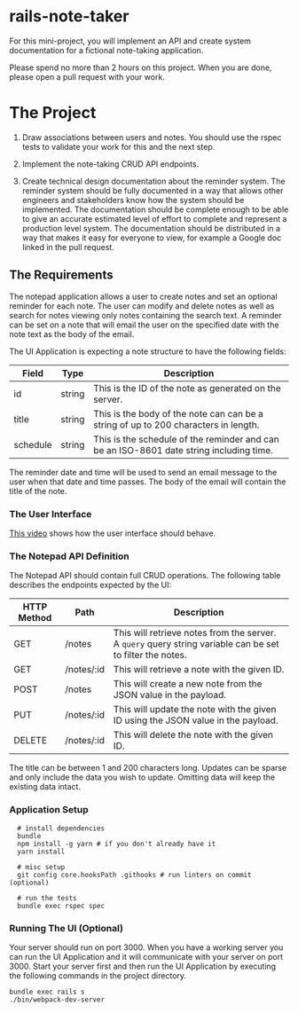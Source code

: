 # rails-note-taker

For this mini-project, you will implement an API and create system documentation for a fictional note-taking application.

Please spend no more than 2 hours on this project. When you are done, please open a pull request with your work.

# The Project

1. Draw associations between users and notes. You should use the rspec tests to validate your work for this and the next step.

1. Implement the note-taking CRUD API endpoints.

1. Create technical design documentation about the reminder system. The reminder system should be fully documented in a way that allows other engineers and stakeholders know how the system should be implemented. The documentation should be complete enough to be able to give an accurate estimated level of effort to complete and represent a production level system. The documentation should be distributed in a way that makes it easy for everyone to view, for example a Google doc linked in the pull request.

## The Requirements
The notepad application allows a user to create notes and set an optional reminder for each note. The user can modify and delete notes as well as search for notes viewing only notes containing the search text. A reminder can be set on a note that will email the user on the specified date with the note text as the body of the email.

The UI Application is expecting a note structure to have the following fields:

|Field|Type|Description|
|---|---|---|
|id|string|This is the ID of the note as generated on the server.|
|title|string|This is the body of the note can can be a string of up to 200 characters in length.|
|schedule|string|This is the schedule of the reminder and can be an ISO-8601 date string including time.|

The reminder date and time will be used to send an email message to the user when that date and time passes. The body of the email will contain the title of the note.

### The User Interface
[This video](https://www.loom.com/share/0030e97a8ade4a02805a27484d3fd127) shows how the user interface should behave.
### The Notepad API Definition
The Notepad API should contain full CRUD operations. The following table describes the endpoints expected by the UI:

|HTTP Method|Path|Description|
|-----------|----|-----------|
|GET|/notes|This will retrieve notes from the server. A `query` query string variable can be set to filter the notes.|
|GET|/notes/:id|This will retrieve a note with the given ID.|
|POST|/notes|This will create a new note from the JSON value in the payload.|
|PUT|/notes/:id|This will update the note with the given ID using the JSON value in the payload.|
|DELETE|/notes/:id|This will delete the note with the given ID.|

The title can be between 1 and 200 characters long. Updates can be sparse and only include the data you wish to update. Omitting data will keep the existing data intact.

### Application Setup

```shell
  # install dependencies
  bundle
  npm install -g yarn # if you don't already have it
  yarn install

  # misc setup
  git config core.hooksPath .githooks # run linters on commit (optional)

  # run the tests
  bundle exec rspec spec
```
### Running The UI (Optional)

Your server should run on port 3000. When you have a working server you can run the UI Application and it will
communicate with your server on port 3000. Start your server first and then run the UI Application by executing the
following commands in the project directory.

```shell
bundle exec rails s
./bin/webpack-dev-server
```
